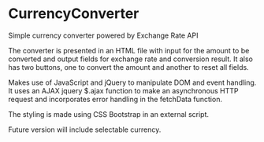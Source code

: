 # CurrencyConverter
Simple currency converter powered by Exchange Rate API 

The converter is presented in an HTML file with input for the amount to be converted and output fields for exchange rate and conversion result.
It also has two buttons, one to convert the amount and another to reset all fields.

Makes use of JavaScript and jQuery to manipulate DOM and event handling. 
It uses an AJAX jquery $.ajax function to make an asynchronous HTTP request and incorporates error handling in the fetchData function.

The styling is made using CSS Bootstrap in an external script.

Future version will include selectable currency.
